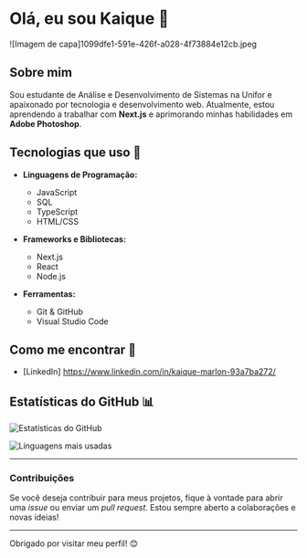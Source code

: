 # Olá, eu sou Kaique 👋

![Imagem de capa]1099dfe1-591e-426f-a028-4f73884e12cb.jpeg

## Sobre mim

Sou estudante de Análise e Desenvolvimento de Sistemas na Unifor e apaixonado por tecnologia e desenvolvimento web. Atualmente, estou aprendendo a trabalhar com **Next.js** e aprimorando minhas habilidades em **Adobe Photoshop**.

## Tecnologias que uso 🚀

- **Linguagens de Programação:**
  - JavaScript
  - SQL
  - TypeScript
  - HTML/CSS

- **Frameworks e Bibliotecas:**
  - Next.js
  - React
  - Node.js

- **Ferramentas:**
  - Git & GitHub
  - Visual Studio Code

## Como me encontrar 📨

- [LinkedIn] https://www.linkedin.com/in/kaique-marlon-93a7ba272/

## Estatísticas do GitHub 📊

![Estatísticas do GitHub](https://github-readme-stats.vercel.app/api?username=kaiquesousa2005&show_icons=true&theme=radical)

![Linguagens mais usadas](https://github-readme-stats.vercel.app/api/top-langs/?username=kaiquesousa2005&theme=radical)

---

### Contribuições

Se você deseja contribuir para meus projetos, fique à vontade para abrir uma *issue* ou enviar um *pull request*. Estou sempre aberto a colaborações e novas ideias!

---

Obrigado por visitar meu perfil! 😊
